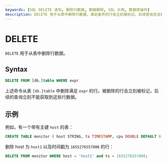 ```yaml
---
keywords: [SQL DELETE 语句, 删除行数据, 数据删除, SQL 示例, 数据库操作]
description: DELETE 用于从表中删除行数据，满足条件的行会立刻被标记，后续查询无法获取这些行数据。
---
```


# DELETE

`DELETE` 用于从表中删除行数据。

## Syntax

```sql
DELETE FROM [db.]table WHERE expr
```

上述命令从表 `[db.]table` 中删除满足 `expr` 的行。被删除的行会立刻被标记，后续的查询立刻不能获取到这些行数据。

## 示例

例如，有一个带有主键 `host` 的表：

```sql
CREATE TABLE monitor ( host STRING, ts TIMESTAMP, cpu DOUBLE DEFAULT 0, memory DOUBLE, TIME INDEX (ts), PRIMARY KEY(host)) ;
```

删除 host 为 `host1` 以及时间戳为 `1655276557000` 的行：

```sql
DELETE FROM monitor WHERE host = 'host1' and ts = 1655276557000;
```
